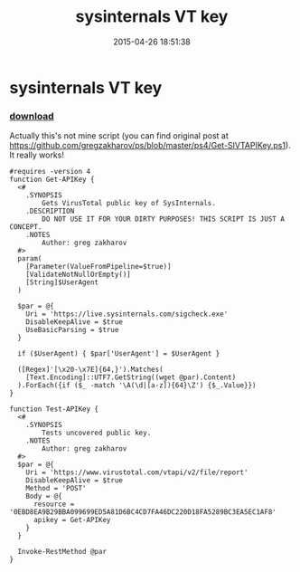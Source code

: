 ﻿---
pid:            5835
poster:         Haxyu
title:          sysinternals VT key
date:           2015-04-26 18:51:38
format:         posh
parent:         0
parent:         0

---

# sysinternals VT key

### [download](5835.ps1)

Actually this's not mine script (you can find original post at https://github.com/gregzakharov/ps/blob/master/ps4/Get-SIVTAPIKey.ps1). It really works!

```posh
#requires -version 4
function Get-APIKey {
  <#
    .SYNOPSIS
        Gets VirusTotal public key of SysInternals.
    .DESCRIPTION
        DO NOT USE IT FOR YOUR DIRTY PURPOSES! THIS SCRIPT IS JUST A CONCEPT.
    .NOTES
        Author: greg zakharov
  #>
  param(
    [Parameter(ValueFromPipeline=$true)]
    [ValidateNotNullOrEmpty()]
    [String]$UserAgent
  )

  $par = @{
    Uri = 'https://live.sysinternals.com/sigcheck.exe'
    DisableKeepAlive = $true
    UseBasicParsing = $true
  }

  if ($UserAgent) { $par['UserAgent'] = $UserAgent }

  ([Regex]'[\x20-\x7E]{64,}').Matches(
    [Text.Encoding]::UTF7.GetString((wget @par).Content)
  ).ForEach({if ($_ -match '\A(\d|[a-z]){64}\Z') {$_.Value}})
}

function Test-APIKey {
  <#
    .SYNOPSIS
        Tests uncovered public key.
    .NOTES
        Author: greg zakharov
  #>
  $par = @{
    Uri = 'https://www.virustotal.com/vtapi/v2/file/report'
    DisableKeepAlive = $true
    Method = 'POST'
    Body = @{
      resource = '0EBD8EA9B29BBA099699ED5A81D6BC4CD7FA46DC220D18FA5289BC3EA5EC1AF8'
      apikey = Get-APIKey
    }
  }

  Invoke-RestMethod @par
}
```
